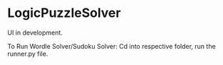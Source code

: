 # LogicPuzzleSolver

UI in development.

To Run Wordle Solver/Sudoku Solver:
Cd into respective folder, run the runner.py file.
